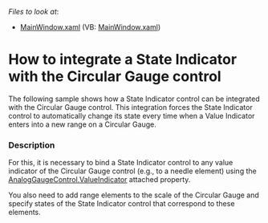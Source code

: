 <!-- default file list -->
*Files to look at*:

* [MainWindow.xaml](./CS/WpfApplication1/MainWindow.xaml) (VB: [MainWindow.xaml](./VB/WpfApplication1/MainWindow.xaml))
<!-- default file list end -->
# How to integrate a State Indicator with the Circular Gauge control  


<p>The following sample shows how a State Indicator control can be integrated with the Circular Gauge control. This integration forces the State Indicator control to automatically change its state every time when a Value Indicator enters into a new range on a Circular Gauge.</p>


<h3>Description</h3>

<p>For this, it is necessary to bind a State Indicator control to any value indicator of the Circular Gauge control (e.g., to a needle element) using the <a href="http://help.devexpress.com/#WPF/DevExpressXpfGaugesAnalogGaugeControl_ValueIndicatortopic"><u>AnalogGaugeControl.ValueIndicator</u></a> attached property.  </p><p>You also need to add range elements to the scale of the Circular Gauge and specify<strong> </strong>states of the State Indicator control that correspond to these elements.</p>

<br/>


